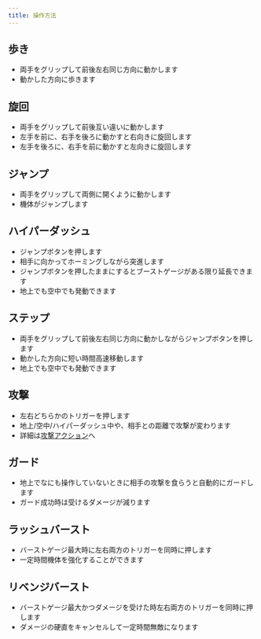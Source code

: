 ```yaml
---
title: 操作方法
---
```


## 歩き
* 両手をグリップして前後左右同じ方向に動かします
* 動かした方向に歩きます

## 旋回
* 両手をグリップして前後互い違いに動かします
* 左手を前に、右手を後ろに動かすと右向きに旋回します
* 左手を後ろに、右手を前に動かすと左向きに旋回します

## ジャンプ
* 両手をグリップして両側に開くように動かします
* 機体がジャンプします

## ハイパーダッシュ
* ジャンプボタンを押します
* 相手に向かってホーミングしながら突進します
* ジャンプボタンを押したままにするとブーストゲージがある限り延長できます
* 地上でも空中でも発動できます

## ステップ
* 両手をグリップして前後左右同じ方向に動かしながらジャンプボタンを押します
* 動かした方向に短い時間高速移動します
* 地上でも空中でも発動できます

## 攻撃
* 左右どちらかのトリガーを押します
* 地上/空中/ハイパーダッシュ中や、相手との距離で攻撃が変わります
* 詳細は[攻撃アクション](./0500_attackaction.md)へ

## ガード
* 地上でなにも操作していないときに相手の攻撃を食らうと自動的にガードします
* ガード成功時は受けるダメージが減ります

## ラッシュバースト
* バーストゲージ最大時に左右両方のトリガーを同時に押します
* 一定時間機体を強化することができます

## リベンジバースト
* バーストゲージ最大かつダメージを受けた時左右両方のトリガーを同時に押します
* ダメージの硬直をキャンセルして一定時間無敵になります
